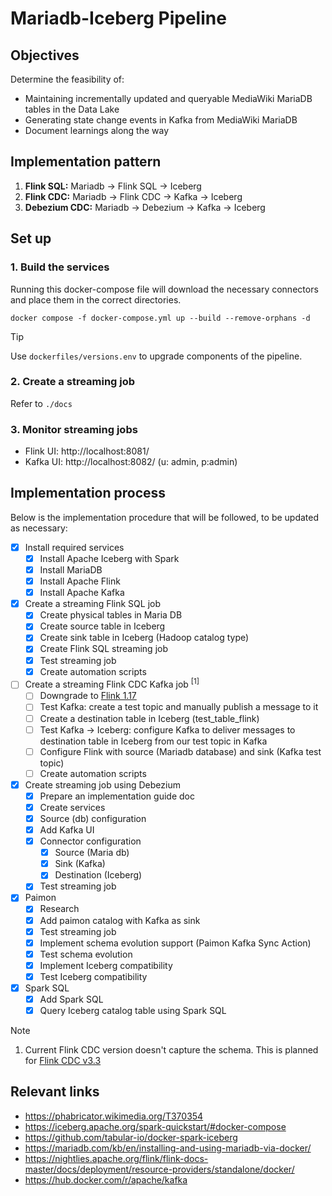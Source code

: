 # Mariadb-Iceberg Pipeline
## Objectives
Determine the feasibility of:
* Maintaining incrementally updated and queryable MediaWiki MariaDB tables in the Data Lake
* Generating state change events in Kafka from MediaWiki MariaDB
* Document learnings along the way

## Implementation pattern
1. **Flink SQL:** Mariadb -> Flink SQL -> Iceberg
1. **Flink CDC:** Mariadb -> Flink CDC -> Kafka -> Iceberg
1. **Debezium CDC:** Mariadb -> Debezium -> Kafka -> Iceberg

## Set up
### 1. Build the services
Running this docker-compose file will download the necessary connectors and place them
in the correct directories.
```
docker compose -f docker-compose.yml up --build --remove-orphans -d
```

>[!TIP]
> Use `dockerfiles/versions.env` to upgrade components of the pipeline.

### 2. Create a streaming job
Refer to `./docs`

### 3. Monitor streaming jobs
- Flink UI: http://localhost:8081/
- Kafka UI: http://localhost:8082/ (u: admin, p:admin)

## Implementation process
Below is the implementation procedure that will be followed, to be updated as necessary:
- [x] Install required services
    - [x] Install Apache Iceberg with Spark
    - [x] Install MariaDB
    - [x] Install Apache Flink
    - [x] Install Apache Kafka
- [x] Create a streaming Flink SQL job
    - [x] Create physical tables in Maria DB
    - [x] Create source table in Iceberg
    - [x] Create sink table in Iceberg (Hadoop catalog type)
    - [x] Create Flink SQL streaming job
    - [x] Test streaming job
    - [x] Create automation scripts
- [ ] Create a streaming Flink CDC Kafka job <sup>[1]</sup>
    - [ ] Downgrade to [Flink 1.17](https://nightlies.apache.org/flink/flink-cdc-docs-master/docs/connectors/flink-sources/overview/#supported-flink-versions)
    - [ ] Test Kafka: create a test topic and manually publish a message to it
    - [ ] Create a destination table in Iceberg (test_table_flink)
    - [ ] Test Kafka -> Iceberg: configure Kafka to deliver messages to destination table in Iceberg from our test topic in Kafka
    - [ ] Configure Flink with source (Mariadb database) and sink (Kafka test topic)
    - [ ] Create automation scripts
- [x] Create streaming job using Debezium
    - [x] Prepare an implementation guide doc
    - [x] Create services
    - [x] Source (db) configuration
    - [x] Add Kafka UI
    - [x] Connector configuration
        - [x] Source (Maria db)
        - [x] Sink (Kafka)
        - [x] Destination (Iceberg)
    - [x] Test streaming job
- [x] Paimon
    - [x] Research
    - [x] Add paimon catalog with Kafka as sink
    - [x] Test streaming job
    - [x] Implement schema evolution support (Paimon Kafka Sync Action)
    - [x] Test schema evolution
    - [x] Implement Iceberg compatibility
    - [x] Test Iceberg compatibility
- [x] Spark SQL
    - [x] Add Spark SQL
    - [x] Query Iceberg catalog table using Spark SQL

> [!NOTE]
> 1. Current Flink CDC version doesn't capture the schema. This is planned for [Flink CDC v3.3](https://issues.apache.org/jira/browse/FLINK-36611)

## Relevant links
* https://phabricator.wikimedia.org/T370354
* https://iceberg.apache.org/spark-quickstart/#docker-compose
* https://github.com/tabular-io/docker-spark-iceberg
* https://mariadb.com/kb/en/installing-and-using-mariadb-via-docker/
* https://nightlies.apache.org/flink/flink-docs-master/docs/deployment/resource-providers/standalone/docker/
* https://hub.docker.com/r/apache/kafka
